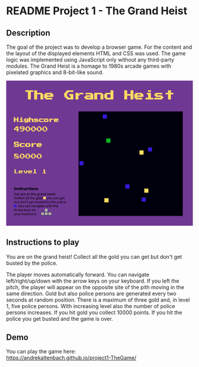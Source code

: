 # README Project 1 - The Grand Heist

## Description

The goal of the project was to develop a browser game. For the content and the layout of the displayed elements HTML and CSS was used. The game logic was implemented using JavaScript only without any third-party modules.
The Grand Heist is a homage to 1980s arcade games with pixelated graphics and 8-bit-like sound.

![game screenshot](/images/game-screenshot.png)

## Instructions to play

You are on the grand heist! Collect all the gold you can get but don't get busted by the police.

The player moves automatically forward. You can navigate left/right/up/down with the arrow keys on your keyboard. If you left the pitch, the player will appear on the opposite site of the pith moving in the same direction. Gold but also police persons are generated every two seconds at random position. There is a maximum of three gold and, in level 1, five police persons. With increasing level also the number of police persons increases.
If you hit gold you collect 10000 points. If you hit the police you get busted and the game is over.

## Demo

You can play the game here:  
<https://andrekaltenbach.github.io/project1-TheGame/>
